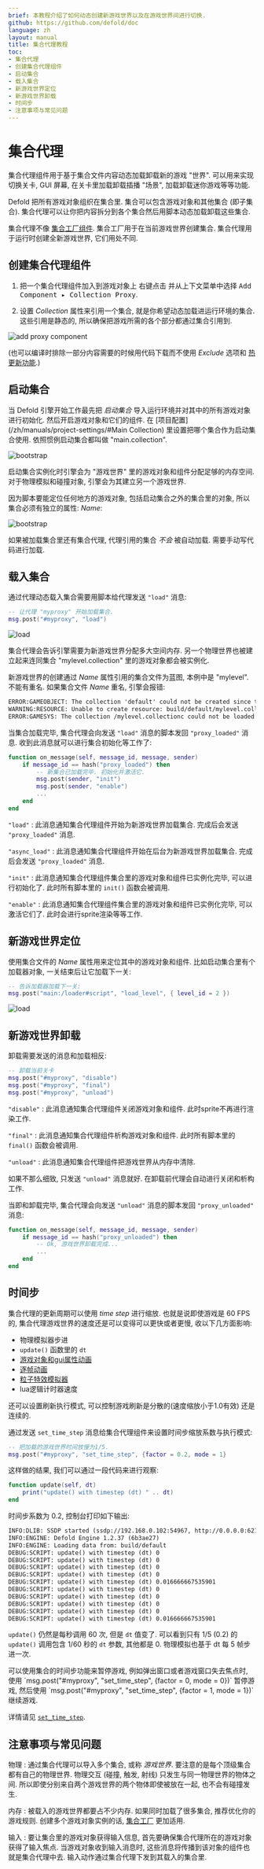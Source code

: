 ```yaml
---
brief: 本教程介绍了如何动态创建新游戏世界以及在游戏世界间进行切换.
github: https://github.com/defold/doc
language: zh
layout: manual
title: 集合代理教程
toc:
- 集合代理
- 创建集合代理组件
- 启动集合
- 载入集合
- 新游戏世界定位
- 新游戏世界卸载
- 时间步
- 注意事项与常见问题
---
```


# 集合代理

集合代理组件用于基于集合文件内容动态加载卸载新的游戏 "世界". 可以用来实现切换关卡, GUI 屏幕, 在关卡里加载卸载插播 "场景", 加载卸载迷你游戏等等功能.

Defold 把所有游戏对象组织在集合里. 集合可以包含游戏对象和其他集合 (即子集合). 集合代理可以让你把内容拆分到各个集合然后用脚本动态加载卸载这些集合.

集合代理不像 [集合工厂组件](/zh/manuals/collection-factory/). 集合工厂用于在当前游戏世界创建集合. 集合代理用于运行时创建全新游戏世界, 它们用处不同.

## 创建集合代理组件

1. 把一个集合代理组件加入到游戏对象上 <kbd>右键点击</kbd> 并从上下文菜单中选择 <kbd>Add Component ▸ Collection Proxy</kbd>.

2. 设置 *Collection* 属性来引用一个集合, 就是你希望动态加载进运行环境的集合. 这些引用是静态的, 所以确保把游戏所需的各个部分都通过集合引用到.

![add proxy component](/manuals/images/collection-proxy/create_proxy.png)

(也可以编译时排除一部分内容需要的时候用代码下载而不使用 *Exclude* 选项和 [热更新功能](/zh/manuals/live-update/).)

## 启动集合

当 Defold 引擎开始工作最先把 *启动集合* 导入运行环境并对其中的所有游戏对象进行初始化. 然后开启游戏对象和它们的组件. 在 [项目配置](/zh/manuals/project-settings/#Main Collection) 里设置把哪个集合作为启动集合使用. 依照惯例启动集合都叫做 "main.collection".

![bootstrap](/manuals/images/collection-proxy/bootstrap.png)

启动集合实例化时引擎会为 "游戏世界" 里的游戏对象和组件分配足够的内存空间. 对于物理模拟和碰撞对象, 引擎会为其建立另一个游戏世界.

因为脚本要能定位任何地方的游戏对象, 包括启动集合之外的集合里的对象, 所以集合必须有独立的属性: *Name*:

![bootstrap](/manuals/images/collection-proxy/collection_id.png)

如果被加载集合里还有集合代理, 代理引用的集合 *不会* 被自动加载. 需要手动写代码进行加载.

## 载入集合

通过代理动态载入集合需要用脚本给代理发送 `"load"` 消息:

```lua
-- 让代理 "myproxy" 开始加载集合.
msg.post("#myproxy", "load")
```

![load](/manuals/images/collection-proxy/proxy_load.png)

集合代理会告诉引擎需要为新游戏世界分配多大空间内存. 另一个物理世界也被建立起来连同集合 "mylevel.collection" 里的游戏对象都会被实例化.

新游戏世界的创建通过 *Name* 属性引用的集合文件为蓝图, 本例中是 "mylevel". 不能有重名. 如果集合文件 *Name* 重名, 引擎会报错:

```txt
ERROR:GAMEOBJECT: The collection 'default' could not be created since there is already a socket with the same name.
WARNING:RESOURCE: Unable to create resource: build/default/mylevel.collectionc
ERROR:GAMESYS: The collection /mylevel.collectionc could not be loaded.
```

当集合加载完毕, 集合代理会向发送 `"load"` 消息的脚本发回 `"proxy_loaded"` 消息. 收到此消息就可以进行集合初始化等工作了:

```lua
function on_message(self, message_id, message, sender)
    if message_id == hash("proxy_loaded") then
        -- 新集合已加载完毕. 初始化并激活它.
        msg.post(sender, "init")
        msg.post(sender, "enable")
        ...
    end
end
```

`"load"`
: 此消息通知集合代理组件开始为新游戏世界加载集合. 完成后会发送 `"proxy_loaded"` 消息.

`"async_load"`
: 此消息通知集合代理组件开始在后台为新游戏世界加载集合. 完成后会发送 `"proxy_loaded"` 消息.

`"init"`
: 此消息通知集合代理组件集合里的游戏对象和组件已实例化完毕, 可以进行初始化了. 此时所有脚本里的 `init()` 函数会被调用.

`"enable"`
: 此消息通知集合代理组件集合里的游戏对象和组件已实例化完毕, 可以激活它们了. 此时会进行sprite渲染等等工作.

## 新游戏世界定位

使用集合文件的 *Name* 属性用来定位其中的游戏对象和组件. 比如启动集合里有个加载器对象, 一关结束后让它加载下一关:

```lua
-- 告诉加载器加载下一关:
msg.post("main:/loader#script", "load_level", { level_id = 2 })
```

![load](/manuals/images/collection-proxy/message_passing.png)

## 新游戏世界卸载

卸载需要发送的消息和加载相反:

```lua
-- 卸载当前关卡
msg.post("#myproxy", "disable")
msg.post("#myproxy", "final")
msg.post("#myproxy", "unload")
```

`"disable"`
: 此消息通知集合代理组件关闭游戏对象和组件. 此时sprite不再进行渲染工作.

`"final"`
: 此消息通知集合代理组件析构游戏对象和组件. 此时所有脚本里的 `final()` 函数会被调用.

`"unload"`
: 此消息通知集合代理组件把游戏世界从内存中清除.

如果不那么细致, 只发送 `"unload"` 消息就好. 在卸载前代理会自动进行关闭和析构工作.

当即和卸载完毕, 集合代理会向发送 `"unload"` 消息的脚本发回 `"proxy_unloaded"` 消息:

```lua
function on_message(self, message_id, message, sender)
    if message_id == hash("proxy_unloaded") then
        -- Ok, 游戏世界卸载完成...
        ...
    end
end
```


## 时间步

集合代理的更新周期可以使用 _time step_ 进行缩放. 也就是说即使游戏是 60 FPS 的, 集合代理游戏世界的速度还是可以变得可以更快或者更慢, 收以下几方面影响: 

* 物理模拟器步进
* `update()` 函数里的 `dt`
* [游戏对象和gui属性动画](https://defold.com/zh/manuals/animation/#property-animation-1)
* [逐帧动画](https://defold.com/zh/manuals/animation/#flip-book-animation)
* [粒子特效模拟器](https://defold.com/zh/manuals/particlefx/)
* lua逻辑计时器速度

还可以设置刷新执行模式, 可以控制游戏刷新是分散的(速度缩放小于1.0有效) 还是连续的.

通过发送 `set_time_step` 消息给集合代理组件来设置时间步缩放系数与执行模式:

```lua
-- 把加载的游戏世界时间放慢为1/5.
msg.post("#myproxy", "set_time_step", {factor = 0.2, mode = 1}
```

这样做的结果, 我们可以通过一段代码来进行观察:

```lua
function update(self, dt)
    print("update() with timestep (dt) " .. dt)
end
```

时间步系数为 0.2, 控制台打印如下输出:

```txt
INFO:DLIB: SSDP started (ssdp://192.168.0.102:54967, http://0.0.0.0:62162)
INFO:ENGINE: Defold Engine 1.2.37 (6b3ae27)
INFO:ENGINE: Loading data from: build/default
DEBUG:SCRIPT: update() with timestep (dt) 0
DEBUG:SCRIPT: update() with timestep (dt) 0
DEBUG:SCRIPT: update() with timestep (dt) 0
DEBUG:SCRIPT: update() with timestep (dt) 0
DEBUG:SCRIPT: update() with timestep (dt) 0.016666667535901
DEBUG:SCRIPT: update() with timestep (dt) 0
DEBUG:SCRIPT: update() with timestep (dt) 0
DEBUG:SCRIPT: update() with timestep (dt) 0
DEBUG:SCRIPT: update() with timestep (dt) 0
DEBUG:SCRIPT: update() with timestep (dt) 0.016666667535901
```

`update()` 仍然是每秒调用 60 次, 但是 `dt` 值变了. 可以看到只有 1/5 (0.2) 的 `update()` 调用包含 1/60 秒的 `dt` 参数, 其他都是 0. 物理模拟也基于 dt 每 5 帧步进一次.

<div class='sidenote' markdown='1'>
可以使用集合的时间步功能来暂停游戏, 例如弹出窗口或者游戏窗口失去焦点时, 使用 `msg.post("#myproxy", "set_time_step", {factor = 0, mode = 0})` 暂停游戏, 然后使用 `msg.post("#myproxy", "set_time_step", {factor = 1, mode = 1})` 继续游戏.
</div>

详情请见 [`set_time_step`](/ref/collectionproxy#set_time_step).

## 注意事项与常见问题

物理
: 通过集合代理可以导入多个集合, 或称 *游戏世界*. 要注意的是每个顶级集合都有自己的物理世界. 物理交互 (碰撞, 触发, 射线) 只发生与同一物理世界的物体之间. 所以即使分别来自两个游戏世界的两个物体即使被放在一起, 也不会有碰撞发生.

内存
: 被载入的游戏世界都要占不少内存. 如果同时加载了很多集合, 推荐优化你的游戏规则. 创建多个游戏对象实例的话, [集合工厂](/zh/manuals/collection-factory) 更加适用.

输入
: 要让集合里的游戏对象获得输入信息, 首先要确保集合代理所在的游戏对象获得了输入焦点. 当游戏对象收到输入消息时, 这些消息将传播到该对象的组件也就是集合代理中去. 输入动作通过集合代理下发到其载入的集合里.